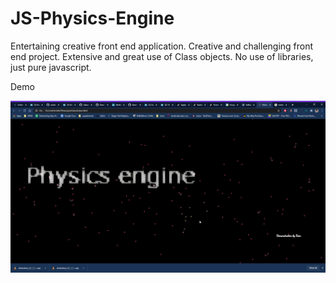 
# JS-Physics-Engine
Entertaining creative front end application.
Creative and challenging front end project.
Extensive and great use of Class objects.
No use of libraries, just pure javascript.



 Demo
 
![PE demo](./demo.gif)
